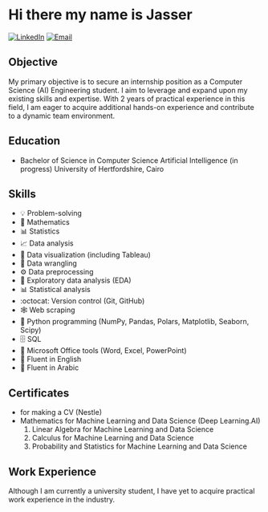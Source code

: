 # Hi there my name is Jasser 

[![LinkedIn](https://img.shields.io/badge/LinkedIn-Jasser%20AbdelFattah-blue)](https://www.linkedin.com/in/jasser-abdelfattah-67a420276/)
[![Email](https://img.shields.io/badge/Email-jasserabdelfattah12%40gmail.com-red)](mailto:jasserabdelfattah12@gmail.com)

## Objective

My primary objective is to secure an internship position as a Computer Science (AI) Engineering student. I aim to leverage and expand upon my existing skills and expertise. With 2 years of practical experience in this field, I am eager to acquire additional hands-on experience and contribute to a dynamic team environment.

## Education

- Bachelor of Science in Computer Science Artificial Intelligence (in progress)
  University of Hertfordshire, Cairo

## Skills

- :bulb: Problem-solving
- :abacus: Mathematics
- :bar_chart: Statistics
- :chart_with_upwards_trend: Data analysis
- :art: Data visualization (including Tableau)
- :twisted_rightwards_arrows: Data wrangling
- :gear: Data preprocessing
- :mag_right: Exploratory data analysis (EDA)
- :bar_chart: Statistical analysis
- :octocat: Version control (Git, GitHub)
- :spider_web: Web scraping
- :snake: Python programming (NumPy, Pandas, Polars, Matplotlib, Seaborn, Scipy)
- :file_cabinet: SQL
- :office: Microsoft Office tools (Word, Excel, PowerPoint)
- :speech_balloon: Fluent in English
- :speech_balloon: Fluent in Arabic

## Certificates

- for making a CV (Nestle)
- Mathematics for Machine Learning and Data Science (Deep Learning.AI)
  1. Linear Algebra for Machine Learning and Data Science
  2. Calculus for Machine Learning and Data Science
  3. Probability and Statistics for Machine Learning and Data Science

## Work Experience

Although I am currently a university student, I have yet to acquire practical work experience in the industry.
